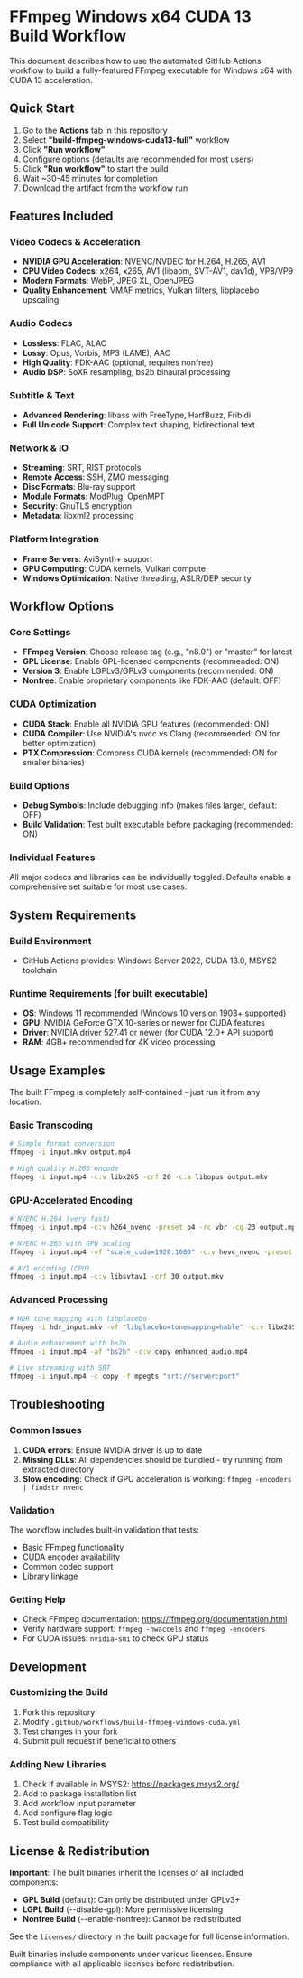 # FFmpeg Windows x64 CUDA 13 Build Workflow

This document describes how to use the automated GitHub Actions workflow to build a fully-featured FFmpeg executable for Windows x64 with CUDA 13 acceleration.

## Quick Start

1. Go to the **Actions** tab in this repository
2. Select **"build-ffmpeg-windows-cuda13-full"** workflow
3. Click **"Run workflow"** 
4. Configure options (defaults are recommended for most users)
5. Click **"Run workflow"** to start the build
6. Wait ~30-45 minutes for completion
7. Download the artifact from the workflow run

## Features Included

### Video Codecs & Acceleration
- **NVIDIA GPU Acceleration**: NVENC/NVDEC for H.264, H.265, AV1
- **CPU Video Codecs**: x264, x265, AV1 (libaom, SVT-AV1, dav1d), VP8/VP9
- **Modern Formats**: WebP, JPEG XL, OpenJPEG
- **Quality Enhancement**: VMAF metrics, Vulkan filters, libplacebo upscaling

### Audio Codecs
- **Lossless**: FLAC, ALAC
- **Lossy**: Opus, Vorbis, MP3 (LAME), AAC
- **High Quality**: FDK-AAC (optional, requires nonfree)
- **Audio DSP**: SoXR resampling, bs2b binaural processing

### Subtitle & Text
- **Advanced Rendering**: libass with FreeType, HarfBuzz, Fribidi
- **Full Unicode Support**: Complex text shaping, bidirectional text

### Network & IO
- **Streaming**: SRT, RIST protocols  
- **Remote Access**: SSH, ZMQ messaging
- **Disc Formats**: Blu-ray support
- **Module Formats**: ModPlug, OpenMPT
- **Security**: GnuTLS encryption
- **Metadata**: libxml2 processing

### Platform Integration
- **Frame Servers**: AviSynth+ support
- **GPU Computing**: CUDA kernels, Vulkan compute
- **Windows Optimization**: Native threading, ASLR/DEP security

## Workflow Options

### Core Settings
- **FFmpeg Version**: Choose release tag (e.g., "n8.0") or "master" for latest
- **GPL License**: Enable GPL-licensed components (recommended: ON)
- **Version 3**: Enable LGPLv3/GPLv3 components (recommended: ON)  
- **Nonfree**: Enable proprietary components like FDK-AAC (default: OFF)

### CUDA Optimization
- **CUDA Stack**: Enable all NVIDIA GPU features (recommended: ON)
- **CUDA Compiler**: Use NVIDIA's nvcc vs Clang (recommended: ON for better optimization)
- **PTX Compression**: Compress CUDA kernels (recommended: ON for smaller binaries)

### Build Options
- **Debug Symbols**: Include debugging info (makes files larger, default: OFF)
- **Build Validation**: Test built executable before packaging (recommended: ON)

### Individual Features
All major codecs and libraries can be individually toggled. Defaults enable a comprehensive set suitable for most use cases.

## System Requirements

### Build Environment
- GitHub Actions provides: Windows Server 2022, CUDA 13.0, MSYS2 toolchain

### Runtime Requirements (for built executable)
- **OS**: Windows 11 recommended (Windows 10 version 1903+ supported)
- **GPU**: NVIDIA GeForce GTX 10-series or newer for CUDA features
- **Driver**: NVIDIA driver 527.41 or newer (for CUDA 12.0+ API support)
- **RAM**: 4GB+ recommended for 4K video processing

## Usage Examples

The built FFmpeg is completely self-contained - just run it from any location.

### Basic Transcoding
```bash
# Simple format conversion
ffmpeg -i input.mkv output.mp4

# High quality H.265 encode
ffmpeg -i input.mp4 -c:v libx265 -crf 20 -c:a libopus output.mkv
```

### GPU-Accelerated Encoding
```bash
# NVENC H.264 (very fast)
ffmpeg -i input.mp4 -c:v h264_nvenc -preset p4 -rc vbr -cq 23 output.mp4

# NVENC H.265 with GPU scaling
ffmpeg -i input.mp4 -vf "scale_cuda=1920:1080" -c:v hevc_nvenc -preset p4 output.mp4

# AV1 encoding (CPU)
ffmpeg -i input.mp4 -c:v libsvtav1 -crf 30 output.mkv
```

### Advanced Processing
```bash
# HDR tone mapping with libplacebo
ffmpeg -i hdr_input.mkv -vf "libplacebo=tonemapping=hable" -c:v libx265 sdr_output.mp4

# Audio enhancement with bs2b
ffmpeg -i input.mp4 -af "bs2b" -c:v copy enhanced_audio.mp4

# Live streaming with SRT
ffmpeg -i input.mp4 -c copy -f mpegts "srt://server:port"
```

## Troubleshooting

### Common Issues
1. **CUDA errors**: Ensure NVIDIA driver is up to date
2. **Missing DLLs**: All dependencies should be bundled - try running from extracted directory
3. **Slow encoding**: Check if GPU acceleration is working: `ffmpeg -encoders | findstr nvenc`

### Validation
The workflow includes built-in validation that tests:
- Basic FFmpeg functionality
- CUDA encoder availability  
- Common codec support
- Library linkage

### Getting Help
- Check FFmpeg documentation: https://ffmpeg.org/documentation.html
- Verify hardware support: `ffmpeg -hwaccels` and `ffmpeg -encoders`
- For CUDA issues: `nvidia-smi` to check GPU status

## Development

### Customizing the Build
1. Fork this repository
2. Modify `.github/workflows/build-ffmpeg-windows-cuda.yml`
3. Test changes in your fork
4. Submit pull request if beneficial to others

### Adding New Libraries
1. Check if available in MSYS2: https://packages.msys2.org/
2. Add to package installation list
3. Add workflow input parameter
4. Add configure flag logic
5. Test build compatibility

## License & Redistribution

**Important**: The built binaries inherit the licenses of all included components:
- **GPL Build** (default): Can only be distributed under GPLv3+
- **LGPL Build** (--disable-gpl): More permissive licensing 
- **Nonfree Build** (--enable-nonfree): Cannot be redistributed

See the `licenses/` directory in the built package for full license information.

Built binaries include components under various licenses. Ensure compliance with all applicable licenses before redistribution.